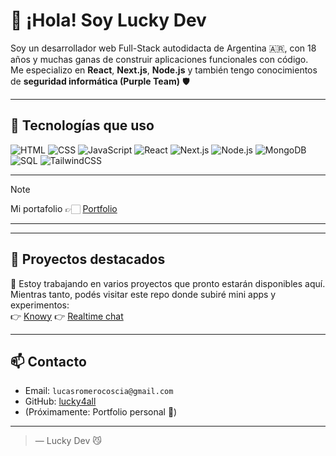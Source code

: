 # 👋 ¡Hola! Soy Lucky Dev

Soy un desarrollador web Full-Stack autodidacta de Argentina 🇦🇷, con 18 años y muchas ganas de construir aplicaciones funcionales con código.  
Me especializo en **React**, **Next.js**, **Node.js** y también tengo conocimientos de **seguridad informática (Purple Team)** 🛡️

---

## 🚀 Tecnologías que uso

![HTML](https://img.shields.io/badge/-HTML5-E34F26?style=flat&logo=html5&logoColor=white)
![CSS](https://img.shields.io/badge/-CSS3-1572B6?style=flat&logo=css3)
![JavaScript](https://img.shields.io/badge/-JavaScript-F7DF1E?style=flat&logo=javascript&logoColor=black)
![React](https://img.shields.io/badge/-React-61DAFB?style=flat&logo=react&logoColor=black)
![Next.js](https://img.shields.io/badge/-Next.js-000000?style=flat&logo=nextdotjs)
![Node.js](https://img.shields.io/badge/-Node.js-339933?style=flat&logo=node.js&logoColor=white)
![MongoDB](https://img.shields.io/badge/-MongoDB-47A248?style=flat&logo=mongodb&logoColor=white)
![SQL](https://img.shields.io/badge/-SQL-000?&logo=MySQL&logoColor=4479A1)
![TailwindCSS](https://img.shields.io/badge/-Tailwind%20CSS-38B2AC?style=flat&logo=tailwind-css)

---
> [!NOTE] 
> Mi portafolio 👉🏻 [Portfolio](#)

---

---

## 📌 Proyectos destacados

🔧 Estoy trabajando en varios proyectos que pronto estarán disponibles aquí.  
Mientras tanto, podés visitar este repo donde subiré mini apps y experimentos:  
👉 [Knowy](https://github.com/lucky4all/knowy)
👉 [Realtime chat](https://github.com/lucky4all/realtime-chat)

---

## 📫 Contacto

- Email: `lucasromerocoscia@gmail.com`
- GitHub: [lucky4all](https://github.com/lucky4all)
- (Próximamente: Portfolio personal 🚧)

---
> — Lucky Dev 😼
